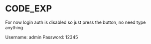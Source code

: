 # CODE_EXP

For now login auth is disabled so just press the button, no need type anything

Username: admin
Password: 12345
